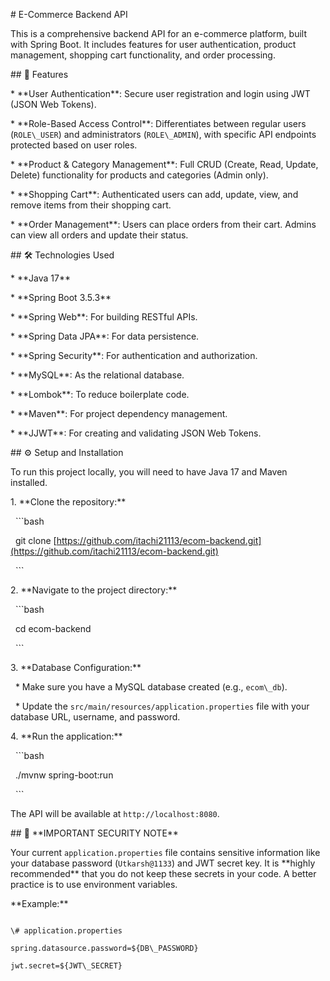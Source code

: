 \# E-Commerce Backend API



This is a comprehensive backend API for an e-commerce platform, built with Spring Boot. It includes features for user authentication, product management, shopping cart functionality, and order processing.



\## 🚀 Features



\* \*\*User Authentication\*\*: Secure user registration and login using JWT (JSON Web Tokens).

\* \*\*Role-Based Access Control\*\*: Differentiates between regular users (`ROLE\_USER`) and administrators (`ROLE\_ADMIN`), with specific API endpoints protected based on user roles.

\* \*\*Product \& Category Management\*\*: Full CRUD (Create, Read, Update, Delete) functionality for products and categories (Admin only).

\* \*\*Shopping Cart\*\*: Authenticated users can add, update, view, and remove items from their shopping cart.

\* \*\*Order Management\*\*: Users can place orders from their cart. Admins can view all orders and update their status.



\## 🛠️ Technologies Used



\* \*\*Java 17\*\*

\* \*\*Spring Boot 3.5.3\*\*

\* \*\*Spring Web\*\*: For building RESTful APIs.

\* \*\*Spring Data JPA\*\*: For data persistence.

\* \*\*Spring Security\*\*: For authentication and authorization.

\* \*\*MySQL\*\*: As the relational database.

\* \*\*Lombok\*\*: To reduce boilerplate code.

\* \*\*Maven\*\*: For project dependency management.

\* \*\*JJWT\*\*: For creating and validating JSON Web Tokens.



\## ⚙️ Setup and Installation



To run this project locally, you will need to have Java 17 and Maven installed.



1\.  \*\*Clone the repository:\*\*

&nbsp;   ```bash

&nbsp;   git clone \[https://github.com/itachi21113/ecom-backend.git](https://github.com/itachi21113/ecom-backend.git)

&nbsp;   ```

2\.  \*\*Navigate to the project directory:\*\*

&nbsp;   ```bash

&nbsp;   cd ecom-backend

&nbsp;   ```

3\.  \*\*Database Configuration:\*\*

&nbsp;   \* Make sure you have a MySQL database created (e.g., `ecom\_db`).

&nbsp;   \* Update the `src/main/resources/application.properties` file with your database URL, username, and password.



4\.  \*\*Run the application:\*\*

&nbsp;   ```bash

&nbsp;   ./mvnw spring-boot:run

&nbsp;   ```



The API will be available at `http://localhost:8080`.



\## 🚨 \*\*IMPORTANT SECURITY NOTE\*\*



Your current `application.properties` file contains sensitive information like your database password (`Utkarsh@1133`) and JWT secret key. It is \*\*highly recommended\*\* that you do not keep these secrets in your code. A better practice is to use environment variables.



\*\*Example:\*\*

```properties

\# application.properties

spring.datasource.password=${DB\_PASSWORD}

jwt.secret=${JWT\_SECRET}

